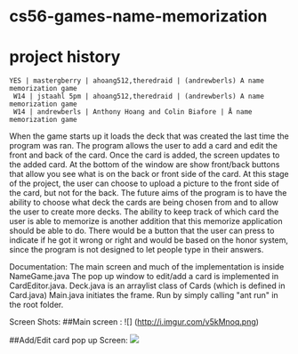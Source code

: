 # cs56-games-name-memorization


project history
===============
```
YES | mastergberry | ahoang512,theredraid | (andrewberls) A name memorization game
 W14 | jstaahl 5pm | ahoang512,theredraid | (andrewberls) A name memorization game
 W14 | andrewberls | Anthony Hoang and Colin Biafore | Å name memorization game
```




 When the game starts up it loads the deck that was created the last time the program was ran.
 The program allows the user to add a card and edit the front and back of the card. Once
 the card is added, the screen updates to the added card. At the bottom of the window are show
 front/back buttons that allow you see what is on the back or front side of the card. At this
 stage of the project, the user can choose to upload a picture to the front side of the card,
 but not for the back. The future aims of the program is to have the ability to choose what deck
 the cards are being chosen from and to allow the user to create more decks. The ability to keep
 track of which card the user is able to  memorize is another addition that this memorize application
 should be able to do. There would be a button that the user can press to indicate if he got it wrong
 or right and would be based on the honor system, since the program is not designed to let people type
 in their answers.

Documentation:
	The main screen and much of the implementation is inside NameGame.java
	The pop up window to edit/add a card is implemented in CardEditor.java.
	Deck.java is an arraylist class of Cards (which is defined in Card.java)
	Main.java initiates the frame.
	Run by simply calling "ant run" in the root folder.
	
Screen Shots:
##Main screen :
![] (http://i.imgur.com/v5kMnoq.png)

##Add/Edit card pop up Screen:
![](http://i.imgur.com/ImPA0L4.png)
